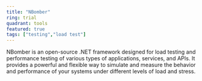 ```yaml
---
title: "NBomber"
ring: trial
quadrant: tools
featured: true
tags: ["testing","load test"]
--- 
```

NBomber is an open-source .NET framework designed for load testing and performance testing of various types of applications, services, and APIs. It provides a powerful and flexible way to simulate and measure the behavior and performance of your systems under different levels of load and stress.
